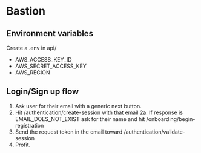 # Bastion

## Environment variables

Create a .env in api/

* AWS_ACCESS_KEY_ID
* AWS_SECRET_ACCESS_KEY
* AWS_REGION

## Login/Sign up flow

1. Ask user for their email with a generic next button.
2. Hit /authentication/create-session with that email
2a. If response is EMAIL_DOES_NOT_EXIST ask for their name and hit /onboarding/begin-registration
3. Send the request token in the email toward /authentication/validate-session
4. Profit.